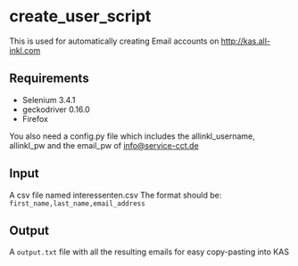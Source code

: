 # create_user_script

This is used for automatically creating Email accounts on http://kas.all-inkl.com

## Requirements
- Selenium 3.4.1
- geckodriver 0.16.0
- Firefox

You also need a config.py file which includes the allinkl_username, allinkl_pw and the email_pw of info@service-cct.de

## Input
A csv file named interessenten.csv
The format should be: `first_name,last_name,email_address`

## Output
A `output.txt` file with all the resulting emails for easy copy-pasting into KAS
